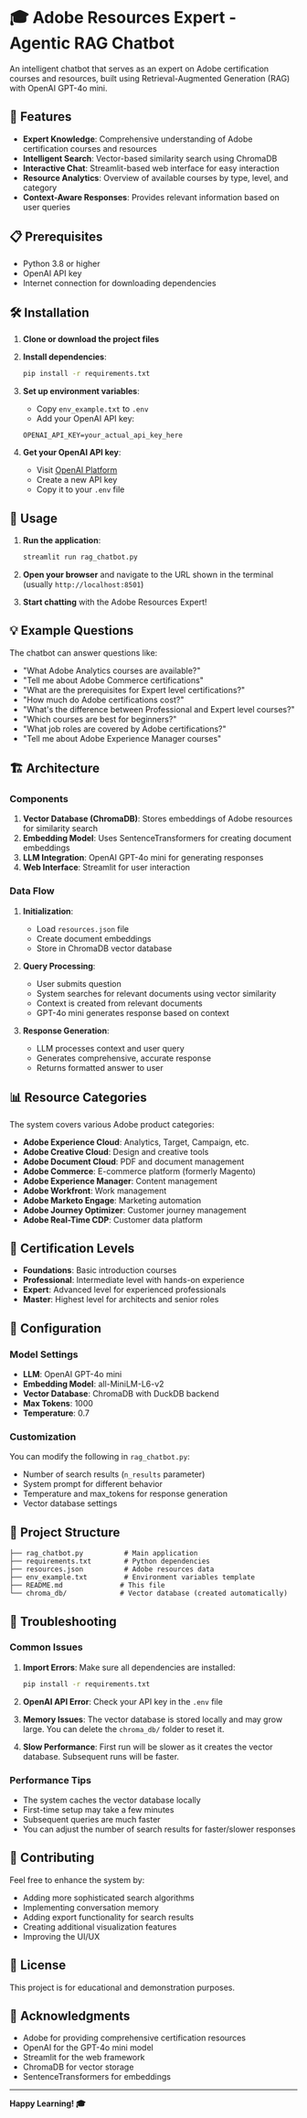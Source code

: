# 🎓 Adobe Resources Expert - Agentic RAG Chatbot

An intelligent chatbot that serves as an expert on Adobe certification courses and resources, built using Retrieval-Augmented Generation (RAG) with OpenAI GPT-4o mini.

## 🚀 Features

- **Expert Knowledge**: Comprehensive understanding of Adobe certification courses and resources
- **Intelligent Search**: Vector-based similarity search using ChromaDB
- **Interactive Chat**: Streamlit-based web interface for easy interaction
- **Resource Analytics**: Overview of available courses by type, level, and category
- **Context-Aware Responses**: Provides relevant information based on user queries

## 📋 Prerequisites

- Python 3.8 or higher
- OpenAI API key
- Internet connection for downloading dependencies

## 🛠️ Installation

1. **Clone or download the project files**

2. **Install dependencies**:

   ```bash
   pip install -r requirements.txt
   ```

3. **Set up environment variables**:

   - Copy `env_example.txt` to `.env`
   - Add your OpenAI API key:

   ```
   OPENAI_API_KEY=your_actual_api_key_here
   ```

4. **Get your OpenAI API key**:
   - Visit [OpenAI Platform](https://platform.openai.com/api-keys)
   - Create a new API key
   - Copy it to your `.env` file

## 🚀 Usage

1. **Run the application**:

   ```bash
   streamlit run rag_chatbot.py
   ```

2. **Open your browser** and navigate to the URL shown in the terminal (usually `http://localhost:8501`)

3. **Start chatting** with the Adobe Resources Expert!

## 💡 Example Questions

The chatbot can answer questions like:

- "What Adobe Analytics courses are available?"
- "Tell me about Adobe Commerce certifications"
- "What are the prerequisites for Expert level certifications?"
- "How much do Adobe certifications cost?"
- "What's the difference between Professional and Expert level courses?"
- "Which courses are best for beginners?"
- "What job roles are covered by Adobe certifications?"
- "Tell me about Adobe Experience Manager courses"

## 🏗️ Architecture

### Components

1. **Vector Database (ChromaDB)**: Stores embeddings of Adobe resources for similarity search
2. **Embedding Model**: Uses SentenceTransformers for creating document embeddings
3. **LLM Integration**: OpenAI GPT-4o mini for generating responses
4. **Web Interface**: Streamlit for user interaction

### Data Flow

1. **Initialization**:

   - Load `resources.json` file
   - Create document embeddings
   - Store in ChromaDB vector database

2. **Query Processing**:

   - User submits question
   - System searches for relevant documents using vector similarity
   - Context is created from relevant documents
   - GPT-4o mini generates response based on context

3. **Response Generation**:
   - LLM processes context and user query
   - Generates comprehensive, accurate response
   - Returns formatted answer to user

## 📊 Resource Categories

The system covers various Adobe product categories:

- **Adobe Experience Cloud**: Analytics, Target, Campaign, etc.
- **Adobe Creative Cloud**: Design and creative tools
- **Adobe Document Cloud**: PDF and document management
- **Adobe Commerce**: E-commerce platform (formerly Magento)
- **Adobe Experience Manager**: Content management
- **Adobe Workfront**: Work management
- **Adobe Marketo Engage**: Marketing automation
- **Adobe Journey Optimizer**: Customer journey management
- **Adobe Real-Time CDP**: Customer data platform

## 🎯 Certification Levels

- **Foundations**: Basic introduction courses
- **Professional**: Intermediate level with hands-on experience
- **Expert**: Advanced level for experienced professionals
- **Master**: Highest level for architects and senior roles

## 🔧 Configuration

### Model Settings

- **LLM**: OpenAI GPT-4o mini
- **Embedding Model**: all-MiniLM-L6-v2
- **Vector Database**: ChromaDB with DuckDB backend
- **Max Tokens**: 1000
- **Temperature**: 0.7

### Customization

You can modify the following in `rag_chatbot.py`:

- Number of search results (`n_results` parameter)
- System prompt for different behavior
- Temperature and max_tokens for response generation
- Vector database settings

## 📁 Project Structure

```
├── rag_chatbot.py          # Main application
├── requirements.txt        # Python dependencies
├── resources.json          # Adobe resources data
├── env_example.txt         # Environment variables template
├── README.md              # This file
└── chroma_db/             # Vector database (created automatically)
```

## 🐛 Troubleshooting

### Common Issues

1. **Import Errors**: Make sure all dependencies are installed:

   ```bash
   pip install -r requirements.txt
   ```

2. **OpenAI API Error**: Check your API key in the `.env` file

3. **Memory Issues**: The vector database is stored locally and may grow large. You can delete the `chroma_db/` folder to reset it.

4. **Slow Performance**: First run will be slower as it creates the vector database. Subsequent runs will be faster.

### Performance Tips

- The system caches the vector database locally
- First-time setup may take a few minutes
- Subsequent queries are much faster
- You can adjust the number of search results for faster/slower responses

## 🤝 Contributing

Feel free to enhance the system by:

- Adding more sophisticated search algorithms
- Implementing conversation memory
- Adding export functionality for search results
- Creating additional visualization features
- Improving the UI/UX

## 📄 License

This project is for educational and demonstration purposes.

## 🙏 Acknowledgments

- Adobe for providing comprehensive certification resources
- OpenAI for the GPT-4o mini model
- Streamlit for the web framework
- ChromaDB for vector storage
- SentenceTransformers for embeddings

---

**Happy Learning! 🎓**
